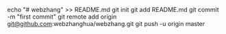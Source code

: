 echo "# webzhang" >> README.md
git init
git add README.md
git commit -m "first commit"
git remote add origin git@github.com:webzhanghua/webzhang.git
git push -u origin master
